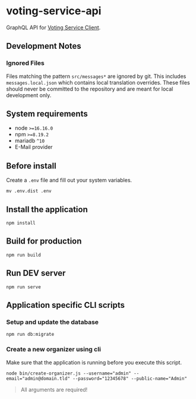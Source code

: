 # voting-service-api

GraphQL API for [Voting Service Client](https://github.com/FailXSiegen/voting-service-client-v2).

## Development Notes

### Ignored Files
Files matching the pattern `src/messages*` are ignored by git. This includes `messages.local.json` which contains local translation overrides. These files should never be committed to the repository and are meant for local development only.

## System requirements

* node `>=16.16.0`
* npm `>=8.19.2`
* mariadb `^10`
* E-Mail provider

## Before install

Create a `.env` file and fill out your system variables.

```shell
mv .env.dist .env
```

## Install the application

````shell script
npm install
````

## Build for production

````shell script
npm run build
````

## Run DEV server

````shell script
npm run serve
````

## Application specific CLI scripts

### Setup and update the database

```shell script
npm run db:migrate
```

### Create a new organizer using cli

Make sure that the application is running before you execute this script.

```shell script
node bin/create-organizer.js --username="admin" --email="admin@domain.tld" --password="12345678" --public-name="Admin"
```

> All arguments are required!